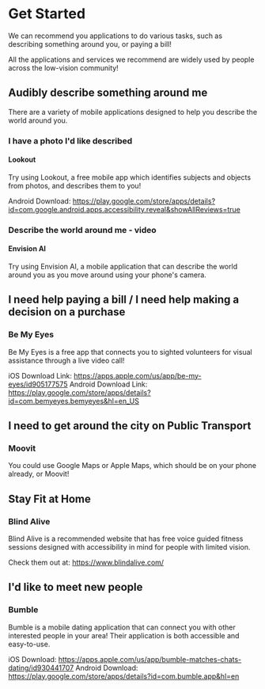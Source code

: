 # Get Started

We can recommend you applications to do various tasks, such as describing something around you, or paying a bill!

All the applications and services we recommend are widely used by people across the low-vision community!

## Audibly describe something around me

There are a variety of mobile applications designed to help you describe the world around you.

### I have a photo I'd like described

#### Lookout
Try using Lookout, a free mobile app which identifies subjects and objects from photos, and describes them to you!

Android Download: https://play.google.com/store/apps/details?id=com.google.android.apps.accessibility.reveal&showAllReviews=true


### Describe the world around me - video

#### Envision AI
Try using Envision AI, a mobile application that can describe the world around you as you move around using your phone's camera.

## I need help paying a bill / I need help making a decision on a purchase

### Be My Eyes
Be My Eyes is a free app that connects you to sighted volunteers for visual assistance through a live video call!

iOS Download Link: https://apps.apple.com/us/app/be-my-eyes/id905177575
Android Download Link: https://play.google.com/store/apps/details?id=com.bemyeyes.bemyeyes&hl=en_US

## I need to get around the city on Public Transport

### Moovit
You could use Google Maps or Apple Maps, which should be on your phone already, or Moovit! 

## Stay Fit at Home

### Blind Alive
Blind Alive is a recommended website that has free voice guided fitness sessions designed with accessibility in mind for people with limited vision. 

Check them out at: https://www.blindalive.com/

## I'd like to meet new people

### Bumble
Bumble is a mobile dating application that can connect you with other interested people in your area! Their application is both accessible and easy-to-use.

iOS Download: https://apps.apple.com/us/app/bumble-matches-chats-dating/id930441707
Android Download: https://play.google.com/store/apps/details?id=com.bumble.app&hl=en
